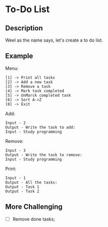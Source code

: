 # To-Do List

## Description

Weel as the name says, let's create a to do list.

## Example

Menu:

```text
[1] -> Print all tasks
[2] -> Add a new task
[3] -> Remove a task
[4] -> Mark task completed
[5] -> UnMarck completed task
[6] -> Sort A->Z
[0] -> Exit
```

Add:

```text
Input - 2
Output - Write the task to add:
Input - Study programming
```

Remove:

```text
Input - 3
Output - Write the task to remove:
Input - Study programming
```

Print:

```text
Input - 1
Output - All the tasks:
Output - Task 1
Output - Task 2
```

## More Challenging

- [ ] Remove done tasks;
